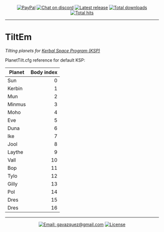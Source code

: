 <p align="center">
    <a href="https://paypal.me/gavazquez"><img src="https://img.shields.io/badge/paypal-donate-yellow.svg?style=flat&logo=paypal" alt="PayPal"/></a>
    <a href="https://discord.gg/wKVMhWQ"><img src="https://img.shields.io/discord/378456662392045571.svg?style=flat&logo=discord&label=discord" alt="Chat on discord"/></a>
    <a href="../../releases"><img src="https://img.shields.io/github/release/lunamultiplayer/tiltem.svg?style=flat&logo=github&logoColor=white" alt="Latest release" /></a>
    <a href="../../releases"><img src="https://img.shields.io/github/downloads/lunamultiplayer/tiltem/total.svg?style=flat&logo=github&logoColor=white" alt="Total downloads" /></a>
      <a href="../../"><img src="https://img.shields.io/github/search/lunamultiplayer/tiltem/goto.svg?&style=flat&logo=github&logoColor=white" alt="Total hits" /></a>
</p>

---

# TiltEm

*Tilting planets for [Kerbal Space Program (KSP)](https://kerbalspaceprogram.com)*

PlanetTilt.cfg reference for default KSP:

| Planet        | Body index    |
| ------------- |--------------:|
| Sun           | 0             |
| Kerbin        | 1             |
| Mun           | 2             |
| Minmus        | 3             |
| Moho          | 4             |
| Eve           | 5             |
| Duna          | 6             |
| Ike           | 7             |
| Jool          | 8             |
| Laythe        | 9             |
| Vall          | 10            |
| Bop           | 11            |
| Tylo          | 12            |
| Gilly         | 13            |
| Pol           | 14            |
| Dres          | 15            |
| Dres          | 16            |

---

<p align="center">
  <a href="mailto:gavazquez@gmail.com"><img src="https://img.shields.io/badge/email-gavazquez@gmail.com-blue.svg?style=flat" alt="Email: gavazquez@gmail.com" /></a>
  <a href="./LICENSE"><img src="https://img.shields.io/github/license/lunamultiplayer/LunaMultiPlayer.svg" alt="License" /></a>
</p>

